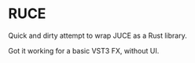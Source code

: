 # RUCE

Quick and dirty attempt to wrap JUCE as a Rust library.

Got it working for a basic VST3 FX, without UI.